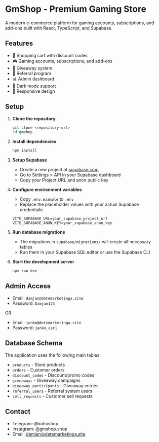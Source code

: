 # GmShop - Premium Gaming Store

A modern e-commerce platform for gaming accounts, subscriptions, and add-ons built with React, TypeScript, and Supabase.

## Features

- 🛒 Shopping cart with discount codes
- 🎮 Gaming accounts, subscriptions, and add-ons
- 🎁 Giveaway system
- 👥 Referral program
- 📊 Admin dashboard
- 🌙 Dark mode support
- 📱 Responsive design

## Setup

1. **Clone the repository**
   ```bash
   git clone <repository-url>
   cd gmshop
   ```

2. **Install dependencies**
   ```bash
   npm install
   ```

3. **Setup Supabase**
   - Create a new project at [supabase.com](https://supabase.com)
   - Go to Settings > API in your Supabase dashboard
   - Copy your Project URL and anon public key

4. **Configure environment variables**
   - Copy `.env.example` to `.env`
   - Replace the placeholder values with your actual Supabase credentials:
   ```env
   VITE_SUPABASE_URL=your_supabase_project_url
   VITE_SUPABASE_ANON_KEY=your_supabase_anon_key
   ```

5. **Run database migrations**
   - The migrations in `supabase/migrations/` will create all necessary tables
   - Run them in your Supabase SQL editor or use the Supabase CLI

6. **Start the development server**
   ```bash
   npm run dev
   ```

## Admin Access

- Email: `damjan@detemarketinga.site`
- Password: `Damjan123`

OR

- Email: `janko@detemarketinga.site`
- Password: `janko_car1`

## Database Schema

The application uses the following main tables:
- `products` - Store products
- `orders` - Customer orders
- `discount_codes` - Discount/promo codes
- `giveaways` - Giveaway campaigns
- `giveaway_participants` - Giveaway entries
- `referral_users` - Referral system users
- `sell_requests` - Customer sell requests

## Contact

- Telegram: @kohoshop
- Instagram: @gmshop.shop
- Email: damjan@detemarketinga.site